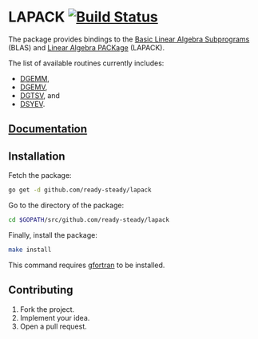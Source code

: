 # LAPACK [![Build Status][travis-img]][travis-url]

The package provides bindings to the [Basic Linear Algebra Subprograms][blas]
(BLAS) and [Linear Algebra PACKage][lapack] (LAPACK).

The list of available routines currently includes:

* [DGEMM](http://www.netlib.org/lapack/explore-html/dc/da8/dgemm_8f.html),
* [DGEMV](http://www.netlib.org/lapack/explore-html/dc/da8/dgemv_8f.html),
* [DGTSV](http://www.netlib.org/lapack/explore-html/d1/db3/dgtsv_8f.html), and
* [DSYEV](http://www.netlib.org/lapack/explore-html/dd/d4c/dsyev_8f.html).

## [Documentation][doc]

## Installation

Fetch the package:

```bash
go get -d github.com/ready-steady/lapack
```

Go to the directory of the package:

```bash
cd $GOPATH/src/github.com/ready-steady/lapack
```

Finally, install the package:

```bash
make install
```

This command requires [gfortran][gfortran] to be installed.

## Contributing

1. Fork the project.
2. Implement your idea.
3. Open a pull request.

[blas]: http://www.netlib.org/blas/
[gfortran]: https://gcc.gnu.org/wiki/GFortranBinaries
[lapack]: http://www.netlib.org/lapack/

[doc]: http://godoc.org/github.com/ready-steady/lapack
[travis-img]: https://travis-ci.org/ready-steady/lapack.svg?branch=master
[travis-url]: https://travis-ci.org/ready-steady/lapack
